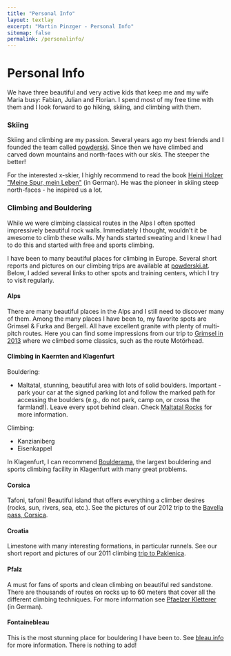 ```yaml
---
title: "Personal Info"
layout: textlay
excerpt: "Martin Pinzger - Personal Info"
sitemap: false
permalink: /personalinfo/
---
```


# Personal Info

We have three beautiful and very active kids that keep me and my wife Maria busy: Fabian, Julian and Florian. I spend most of my free time with them and I look forward to go hiking, skiing, and climbing with them.

### Skiing
Skiing and climbing are my passion. Several years ago my best friends and I founded the team called [powderski](http://www.powderski.at/). Since then we have climbed and carved down mountains and north-faces with our skis. The steeper the better!

For the interested x-skier, I highly recommend to read the book [Heini Holzer "Meine Spur, mein Leben"](http://www.amazon.de/dp/8872831369/ref=as_li_ss_til?tag=powderskiat-21&camp=2906&creative=19474&linkCode=as4&creativeASIN=8872831369&adid=0Y3TZD8S502HXQPE6E6C) (in German). He was the pioneer in skiing steep north-faces - he inspired us a lot.

### Climbing and Bouldering
While we were climbing classical routes in the Alps I often spotted impressively beautiful rock walls. Immediately I thought, wouldn't it be awesome to climb these walls. My hands started sweating and I knew I had to do this and started with free and sports climbing.

I have been to many beautiful places for climbing in Europe. Several short reports and pictures on our climbing trips are available at [powderski.at](http://www.powderski.at/category/felsklettern/). Below, I added several links to other spots and training centers, which I try to visit regularly.

#### Alps
There are many beautiful places in the Alps and I still need to discover many of them. Among the many places I have been to, my favorite spots are Grimsel & Furka and Bergell. All have excellent granite with plenty of multi-pitch routes. Here you can find some impressions from our trip to [Grimsel in 2013](http://www.powderski.at/2013/08/02/grimsel-motoerhead/#more-759) where we climbed some classics, such as the route Motörhead.

#### Climbing in Kaernten and Klagenfurt

Bouldering:

* Maltatal, stunning, beautiful area with lots of solid boulders. Important - park your car at the signed parking lot and follow the marked path for accessing the boulders (e.g., do not park, camp on, or cross the farmland!). Leave every spot behind clean. Check [Maltatal Rocks](https://maltatal.rocks/) for more information.

Climbing:

* Kanzianiberg
* Eisenkappel

In Klagenfurt, I can recommend [Boulderama](https://boulderama.at/), the largest bouldering and sports climbing facility in Klagenfurt with many great problems.

#### Corsica
Tafoni, tafoni! Beautiful island that offers everything a climber desires (rocks, sun, rivers, sea, etc.). See the pictures of our 2012 trip to the [Bavella pass, Corsica](http://www.powderski.at/2012/07/15/korsika-2012/).

#### Croatia
Limestone with many interesting formations, in particular runnels. See our short report and pictures of our 2011 climbing [trip to Paklenica](http://www.powderski.at/2011/07/25/klettern-in-paklenica-kroatien).

#### Pfalz
A must for fans of sports and clean climbing on beautiful red sandstone. There are thousands of routes on rocks up to 60 meters that cover all the different climbing techniques. For more information see [Pfaelzer Kletterer](http://www.pfaelzer-kletterer.de/) (in German).

#### Fontainebleau
This is the most stunning place for bouldering I have been to. See [bleau.info](http://bleau.info/) for more information. There is nothing to add!

